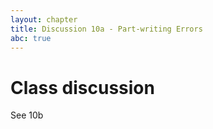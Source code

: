 ```yaml
---
layout: chapter
title: Discussion 10a - Part-writing Errors
abc: true
---
```


# Class discussion

See 10b
